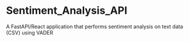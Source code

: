 # Sentiment_Analysis_API
A FastAPI/React application that performs sentiment analysis on text data (CSV) using VADER
